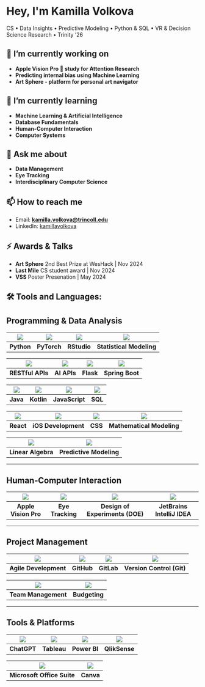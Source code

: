 # Hey, I'm Kamilla Volkova

CS • Data Insights • Predictive Modeling • Python & SQL • VR & Decision Science Research • Trinity ’26

## 🔭 I’m currently working on
- **Apple Vision Pro 🍏 study for Attention Research**
- **Predicting internal bias using Machine Learning**
- **Art Sphere - platform for personal art navigator**


## 🌱 I’m currently learning
- **Machine Learning & Artificial Intelligence**
- **Database Fundamentals**
- **Human-Computer Interaction**
- **Computer Systems**

## 💬 Ask me about
- **Data Management**
- **Eye Tracking**
- **Interdisciplinary Computer Science**

## 📫 How to reach me
- Email: **kamilla.volkova@trincoll.edu**
- LinkedIn: [kamillavolkova](https://www.linkedin.com/in/kamillavolkova/)

## ⚡ Awards & Talks
- **Art Sphere** 2nd Best Prize at WesHack | Nov 2024
- **Last Mile** CS student award | Nov 2024
- **VSS** Poster Presenation | May 2024 

## 🛠️ Tools and Languages:


## Programming & Data Analysis

| <img src="https://img.icons8.com/ios-filled/40/000000/python.png" /> | <img src="https://img.icons8.com/ios-filled/40/artificial-intelligence.png" /> | <img src="https://img.icons8.com/ios-filled/40/000000/r-project.png" /> | <img src="https://img.icons8.com/ios-filled/40/000000/combo-chart.png" /> |
|:------------------------------:|:-----------------------------------------:|:--------------------------------------:|:-------------------------------------:|
| **Python**                    | **PyTorch**                                | **RStudio**                            | **Statistical Modeling**              |

| <img src="https://img.icons8.com/ios-filled/40/000000/api.png" /> | <img src="https://img.icons8.com/ios-filled/40/000000/brain.png" /> | <img src="https://img.icons8.com/ios-filled/40/000000/flask.png" /> | <img src="https://img.icons8.com/ios-filled/40/000000/spring-logo.png" /> |
|:----------------------------:|:-----------------------------------------:|:--------------------------------------:|:-------------------------------------:|
| **RESTful APIs**             | **AI APIs**                               | **Flask**                              | **Spring Boot**                       |

| <img src="https://img.icons8.com/ios-filled/40/000000/java-coffee-cup-logo.png" /> | <img src="https://img.icons8.com/ios-filled/40/000000/kotlin.png" /> | <img src="https://img.icons8.com/ios-filled/40/000000/javascript.png" /> | <img src="https://img.icons8.com/ios-filled/40/000000/sql.png" /> |
|:-----------------------------:|:--------------------------------------:|:--------------------------------------:|:------------------------------:|
| **Java**                      | **Kotlin**                             | **JavaScript**                        | **SQL**                       |

| <img src="https://img.icons8.com/ios-filled/40/000000/react-native.png" /> | <img src="https://img.icons8.com/ios-filled/40/000000/iphone.png" /> | <img src="https://img.icons8.com/ios-filled/40/000000/css3.png" /> | <img src="https://img.icons8.com/ios-filled/40/000000/math.png" /> |
|:----------------------------:|:-------------------------------------:|:-------------------------------------:|:------------------------------:|
| **React**                    | **iOS Development**                   | **CSS**                               | **Mathematical Modeling**      |

| <img src="https://img.icons8.com/ios-filled/40/000000/matrix.png" /> | <img src="https://img.icons8.com/ios-filled/40/000000/line-chart.png" /> |
|:----------------------------:|:------------------------------------:|
| **Linear Algebra**           | **Predictive Modeling**              |

---

## Human-Computer Interaction

| <img src="https://img.icons8.com/ios-filled/40/000000/vision.png" /> | <img src="https://img.icons8.com/ios-filled/40/000000/eye-tracking.png" /> | <img src="https://img.icons8.com/ios-filled/40/000000/experiment.png" /> | <img src="https://img.icons8.com/ios-filled/40/000000/intellij-idea.png" /> |
|:----------------------------:|:------------------------------------:|:-------------------------------------:|:--------------------------------------:|
| **Apple Vision Pro**        | **Eye Tracking**                     | **Design of Experiments (DOE)**      | **JetBrains IntelliJ IDEA**            |

---

## Project Management

| <img src="https://img.icons8.com/ios-filled/40/000000/agile.png" /> | <img src="https://img.icons8.com/ios-filled/40/000000/github.png" /> | <img src="https://img.icons8.com/ios-filled/40/000000/gitlab.png" /> | <img src="https://img.icons8.com/ios-filled/40/000000/git.png" /> |
|:-----------------------------:|:----------------------------------:|:------------------------------:|:------------------------------:|
| **Agile Development**         | **GitHub**                         | **GitLab**                     | **Version Control (Git)**      |

| <img src="https://img.icons8.com/ios-filled/40/000000/teamwork.png" /> | <img src="https://img.icons8.com/ios-filled/40/000000/money.png" /> |
|:------------------------------:|:-----------------------------:|
| **Team Management**           | **Budgeting**                 |

---

## Tools & Platforms

| <img src="https://img.icons8.com/ios-filled/40/000000/chatgpt.png" /> | <img src="https://img.icons8.com/ios-filled/40/000000/tableau-software.png" /> | <img src="https://img.icons8.com/ios-filled/40/000000/power-bi.png" /> | <img src="https://img.icons8.com/ios-filled/40/000000/qlikview.png" /> |
|:-----------------------------:|:---------------------------------:|:-----------------------------:|:------------------------------:|
| **ChatGPT**                  | **Tableau**                      | **Power BI**                  | **QlikSense**                 |

| <img src="https://img.icons8.com/ios-filled/40/000000/microsoft-office-2019.png" /> | <img src="https://img.icons8.com/ios-filled/40/000000/canva.png" /> |
|:----------------------------------:|:----------------------------:|
| **Microsoft Office Suite**        | **Canva**                   |
